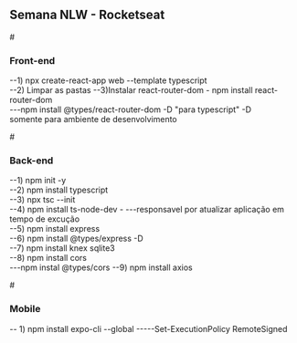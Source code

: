 ## Semana NLW - Rocketseat


#<h3>Front-end</h3>
--1) npx create-react-app web --template typescript </br>
--2) Limpar as pastas
--3)Instalar react-router-dom - npm install react-router-dom </br>
---npm install @types/react-router-dom -D "para typescript" -D </br>somente para ambiente de desenvolvimento


#<h3>Back-end</h3>

--1) npm init -y <br>
--2) npm install typescript<br>
--3) npx tsc --init<br>
--4) npm install ts-node-dev - 
---responsavel por atualizar aplicação em tempo de excução  <br>
--5) npm install express <br>
--6) npm install @types/express -D <br>
--7) npm install knex sqlite3 <br>
--8) npm install cors <br>
---npm instal @types/cors 
--9) npm install axios


#<h3>Mobile</h3>
-- 1) npm install expo-cli --global
-----Set-ExecutionPolicy RemoteSigned
